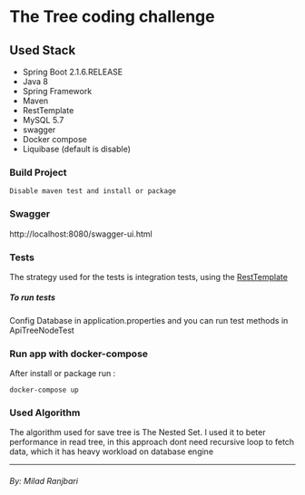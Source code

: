 # The Tree coding challenge

## Used Stack 

   * Spring Boot 2.1.6.RELEASE
   * Java 8
   * Spring Framework
   * Maven
   * RestTemplate
   * MySQL 5.7
   * swagger
   * Docker compose
   * Liquibase (default is disable)

### Build Project

```
Disable maven test and install or package
```
### Swagger
http://localhost:8080/swagger-ui.html

### Tests
The strategy used for the tests is integration tests, using the [RestTemplate](https://docs.spring.io/spring-android/docs/current/reference/html/rest-template.html)

##### To run tests
Config Database in application.properties and you can run test methods in ApiTreeNodeTest


### Run app with docker-compose
After install or package run :
```
docker-compose up
```

### Used Algorithm
The algorithm used for save tree is The Nested Set. I used it to beter performance in read tree, in this approach dont need recursive loop to fetch data, which it has heavy workload on database engine 

_____

###### By: Milad Ranjbari